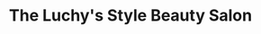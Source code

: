 ---
title: "The Luchy's Style Beauty Salon"
url: /union-city/the-luchys-style-beauty-salon/
shop: Kosmetik
---